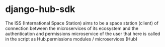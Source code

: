 # django-hub-sdk

The ISS (International Space Station) aims to be a space station (client) of connection between the microservices of its
ecosystem and the authentication and permissions microservice of the user that here is called in the script as
Hub.permissions modules / microservices (Hub)
